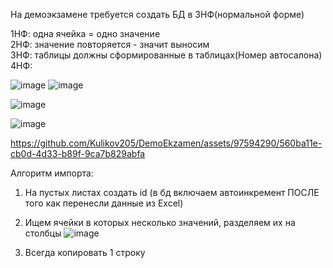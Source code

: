 На демоэкзамене требуется создать БД в 3НФ(нормальной форме)</br>

1НФ: одна ячейка = одно значение</br>
2НФ: значение повторяется - значит выносим</br>
3НФ: таблицы должны сформированные в таблицах(Номер автосалона)</br>
4НФ: </br>

![image](https://github.com/Kulikov205/DemoEkzamen/assets/97594290/a3588c12-63fc-4b08-a380-7beae8b71944)
![image](https://github.com/Kulikov205/DemoEkzamen/assets/97594290/029de8b9-25e0-4c3e-b070-b4ee6890953f)

![image](https://github.com/Kulikov205/DemoEkzamen/assets/97594290/24dec079-f3eb-4afa-8db5-bfcc26d456ac)

![image](https://github.com/Kulikov205/DemoEkzamen/assets/97594290/b87adece-7bb3-4688-b147-abe511f1d9f5)


https://github.com/Kulikov205/DemoEkzamen/assets/97594290/560ba11e-cb0d-4d33-b89f-9ca7b829abfa

Алгоритм импорта:
1. На пустых листах создать id (в бд включаем автоинкремент ПОСЛЕ того как перенесли данные из Excel)
2. Ищем ячейки в которых несколько значений, разделяем их на столбцы
![image](https://github.com/Kulikov205/DemoEkzamen/assets/97594290/3024098c-56fe-4e31-b523-aac9675836f5)

3. Всегда копировать 1 строку
